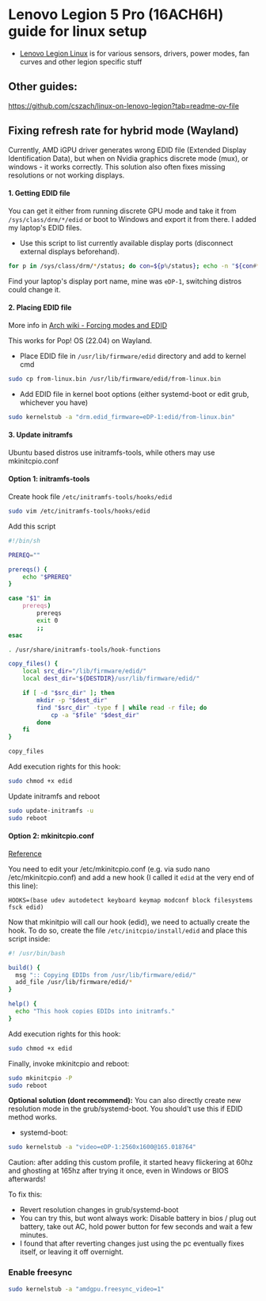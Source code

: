 
# Lenovo Legion 5 Pro (16ACH6H) guide for linux setup

- [Lenovo Legion Linux](https://github.com/johnfanv2/LenovoLegionLinux) is for various sensors, drivers, power modes, fan curves and other legion specific stuff

## Other guides:
https://github.com/cszach/linux-on-lenovo-legion?tab=readme-ov-file

## Fixing refresh rate for hybrid mode (Wayland)
Currently, AMD iGPU driver generates wrong EDID file (Extended Display Identification Data), but when on Nvidia graphics discrete mode (mux), or windows - it works correctly. This solution also often fixes missing resolutions or not working displays.

#### 1. Getting EDID file
You can get it either from running discrete GPU mode and take it from `/sys/class/drm/*/edid` or boot to Windows and export it from there. I added my laptop's EDID files.

- Use this script to list currently available display ports (disconnect external displays beforehand).
```sh
for p in /sys/class/drm/*/status; do con=${p%/status}; echo -n "${con#*/card?-}: "; cat $p; done
```
Find your laptop's display port name, mine was `eDP-1`, switching distros could change it.

#### 2. Placing EDID file
More info in [Arch wiki - Forcing modes and EDID](https://wiki.archlinux.org/title/kernel_mode_setting#Forcing_modes_and_EDID)

This works for Pop! OS (22.04) on Wayland.

- Place EDID file in `/usr/lib/firmware/edid` directory and add to kernel cmd
```sh
sudo cp from-linux.bin /usr/lib/firmware/edid/from-linux.bin
```
- Add EDID file in kernel boot options (either systemd-boot or edit grub, whichever you have)
```sh
sudo kernelstub -a "drm.edid_firmware=eDP-1:edid/from-linux.bin"
```

#### 3. Update initramfs
Ubuntu based distros use initramfs-tools, while others may use mkinitcpio.conf
#### Option 1: initramfs-tools
Create hook file `/etc/initramfs-tools/hooks/edid`
```sh
sudo vim /etc/initramfs-tools/hooks/edid
```
Add this script
```bash
#!/bin/sh

PREREQ=""

prereqs() {
    echo "$PREREQ"
}

case "$1" in
    prereqs)
        prereqs
        exit 0
        ;;
esac

. /usr/share/initramfs-tools/hook-functions

copy_files() {
    local src_dir="/lib/firmware/edid/"
    local dest_dir="${DESTDIR}/usr/lib/firmware/edid/"

    if [ -d "$src_dir" ]; then
        mkdir -p "$dest_dir"
        find "$src_dir" -type f | while read -r file; do
            cp -a "$file" "$dest_dir"
        done
    fi
}

copy_files
```

Add execution rights for this hook:
```sh
sudo chmod +x edid
```

Update initramfs and reboot
```sh
sudo update-initramfs -u
sudo reboot
```

#### Option 2: mkinitcpio.conf
[Reference](https://www.reddit.com/r/pop_os/comments/soo7eh/comment/j40hyfa/)

You need to edit your /etc/mkinitcpio.conf (e.g. via sudo nano /etc/mkinitcpio.conf) and add a new hook (I called it `edid` at the very end of this line):
```
HOOKS=(base udev autodetect keyboard keymap modconf block filesystems fsck edid)
```
Now that mkinitpio will call our hook (edid), we need to actually create the hook. To do so, create the file `/etc/initcpio/install/edid` and place this script inside:
```bash
#! /usr/bin/bash

build() {
  msg ":: Copying EDIDs from /usr/lib/firmware/edid/"
  add_file /usr/lib/firmware/edid/*
}

help() {
  echo "This hook copies EDIDs into initramfs."
}
```
Add execution rights for this hook:
```sh
sudo chmod +x edid
```

Finally, invoke mkinitcpio and reboot:
```sh
sudo mkinitcpio -P
sudo reboot
```


**Optional solution (dont recommend):** You can also directly create new resolution mode in the grub/systemd-boot. You should't use this if EDID method works.


- systemd-boot:
```sh
sudo kernelstub -a "video=eDP-1:2560x1600@165.018764"
```

Caution: after adding this custom profile, it started heavy flickering at 60hz and ghosting at 165hz after trying it once, even in Windows or BIOS afterwards!

To fix this:
- Revert resolution changes in grub/systemd-boot
- You can try this, but wont always work: Disable battery in bios / plug out battery, take out AC, hold power button for few seconds and wait a few minutes.
- I found that after reverting changes just using the pc eventually fixes itself, or leaving it off overnight.


### Enable freesync
```sh
sudo kernelstub -a "amdgpu.freesync_video=1"
```
